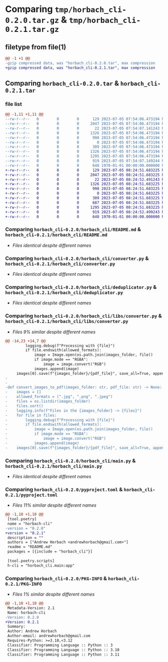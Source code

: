 # Comparing `tmp/horbach_cli-0.2.0.tar.gz` & `tmp/horbach_cli-0.2.1.tar.gz`

## filetype from file(1)

```diff
@@ -1 +1 @@
-gzip compressed data, was "horbach_cli-0.2.0.tar", max compression
+gzip compressed data, was "horbach_cli-0.2.1.tar", max compression
```

## Comparing `horbach_cli-0.2.0.tar` & `horbach_cli-0.2.1.tar`

### file list

```diff
@@ -1,11 +1,11 @@
--rw-r--r--   0        0        0      129 2023-07-05 07:54:06.473194 horbach_cli-0.2.0/README.md
--rw-r--r--   0        0        0     2047 2023-07-05 07:54:06.473194 horbach_cli-0.2.0/horbach_cli/README.md
--rw-r--r--   0        0        0       22 2023-07-05 07:54:07.141243 horbach_cli-0.2.0/horbach_cli/__init__.py
--rw-r--r--   0        0        0     1326 2023-07-05 07:54:06.473194 horbach_cli-0.2.0/horbach_cli/converter.py
--rw-r--r--   0        0        0      998 2023-07-05 07:54:06.473194 horbach_cli-0.2.0/horbach_cli/deduplicator.py
--rw-r--r--   0        0        0        0 2023-07-05 07:54:06.473194 horbach_cli-0.2.0/horbach_cli/libs/__init__.py
--rw-r--r--   0        0        0      309 2023-07-05 07:54:06.473194 horbach_cli-0.2.0/horbach_cli/libs/common.py
--rw-r--r--   0        0        0     1326 2023-07-05 07:54:06.473194 horbach_cli-0.2.0/horbach_cli/libs/converter.py
--rw-r--r--   0        0        0     1295 2023-07-05 07:54:06.473194 horbach_cli-0.2.0/horbach_cli/main.py
--rw-r--r--   0        0        0      919 2023-07-05 07:54:07.149244 horbach_cli-0.2.0/pyproject.toml
--rw-r--r--   0        0        0      640 1970-01-01 00:00:00.000000 horbach_cli-0.2.0/PKG-INFO
+-rw-r--r--   0        0        0      129 2023-07-05 08:24:51.683225 horbach_cli-0.2.1/README.md
+-rw-r--r--   0        0        0     2047 2023-07-05 08:24:51.683225 horbach_cli-0.2.1/horbach_cli/README.md
+-rw-r--r--   0        0        0       22 2023-07-05 08:24:52.491243 horbach_cli-0.2.1/horbach_cli/__init__.py
+-rw-r--r--   0        0        0     1326 2023-07-05 08:24:51.683225 horbach_cli-0.2.1/horbach_cli/converter.py
+-rw-r--r--   0        0        0      998 2023-07-05 08:24:51.683225 horbach_cli-0.2.1/horbach_cli/deduplicator.py
+-rw-r--r--   0        0        0        0 2023-07-05 08:24:51.683225 horbach_cli-0.2.1/horbach_cli/libs/__init__.py
+-rw-r--r--   0        0        0      309 2023-07-05 08:24:51.683225 horbach_cli-0.2.1/horbach_cli/libs/common.py
+-rw-r--r--   0        0        0      687 2023-07-05 08:24:51.683225 horbach_cli-0.2.1/horbach_cli/libs/converter.py
+-rw-r--r--   0        0        0     1295 2023-07-05 08:24:51.683225 horbach_cli-0.2.1/horbach_cli/main.py
+-rw-r--r--   0        0        0      919 2023-07-05 08:24:52.499243 horbach_cli-0.2.1/pyproject.toml
+-rw-r--r--   0        0        0      640 1970-01-01 00:00:00.000000 horbach_cli-0.2.1/PKG-INFO
```

### Comparing `horbach_cli-0.2.0/horbach_cli/README.md` & `horbach_cli-0.2.1/horbach_cli/README.md`

 * *Files identical despite different names*

### Comparing `horbach_cli-0.2.0/horbach_cli/converter.py` & `horbach_cli-0.2.1/horbach_cli/converter.py`

 * *Files identical despite different names*

### Comparing `horbach_cli-0.2.0/horbach_cli/deduplicator.py` & `horbach_cli-0.2.1/horbach_cli/deduplicator.py`

 * *Files identical despite different names*

### Comparing `horbach_cli-0.2.0/horbach_cli/libs/converter.py` & `horbach_cli-0.2.1/horbach_cli/libs/converter.py`

 * *Files 9% similar despite different names*

```diff
@@ -14,23 +14,7 @@
         logging.debug(f"Processing with {file}")
         if file.endswith(allowed_formats):
             image = Image.open(os.path.join(images_folder, file))
             if image.mode == "RGBA":
                 image = image.convert("RGB")
             images.append(image)
     images[0].save(f"{images_folder}/{pdf_file}", save_all=True, append_images=images[1:])
-
-
-def convert_images_to_pdf(images_folder: str, pdf_file: str) -> None:
-    images = []
-    allowed_formats = (".jpg", ".png", ".jpeg")
-    files = os.listdir(images_folder)
-    files.sort()
-    logging.info(f"Files in the {images_folder} -> {files}")
-    for file in files:
-        logging.debug(f"Processing with {file}")
-        if file.endswith(allowed_formats):
-            image = Image.open(os.path.join(images_folder, file))
-            if image.mode == "RGBA":
-                image = image.convert("RGB")
-            images.append(image)
-    images[0].save(f"{images_folder}/{pdf_file}", save_all=True, append_images=images[1:])
```

### Comparing `horbach_cli-0.2.0/horbach_cli/main.py` & `horbach_cli-0.2.1/horbach_cli/main.py`

 * *Files identical despite different names*

### Comparing `horbach_cli-0.2.0/pyproject.toml` & `horbach_cli-0.2.1/pyproject.toml`

 * *Files 11% similar despite different names*

```diff
@@ -1,10 +1,10 @@
 [tool.poetry]
 name = "horbach-cli"
-version = "0.2.0"
+version = "0.2.1"
 description = ""
 authors = ["Andrew Horbach <andrewhorbach@gmail.com>"]
 readme = "README.md"
 packages = [{include = "horbach_cli"}]
 
 [tool.poetry.scripts]
 h-cli = "horbach_cli.main:app"
```

### Comparing `horbach_cli-0.2.0/PKG-INFO` & `horbach_cli-0.2.1/PKG-INFO`

 * *Files 1% similar despite different names*

```diff
@@ -1,10 +1,10 @@
 Metadata-Version: 2.1
 Name: horbach-cli
-Version: 0.2.0
+Version: 0.2.1
 Summary: 
 Author: Andrew Horbach
 Author-email: andrewhorbach@gmail.com
 Requires-Python: >=3.10,<3.12
 Classifier: Programming Language :: Python :: 3
 Classifier: Programming Language :: Python :: 3.10
 Classifier: Programming Language :: Python :: 3.11
```

